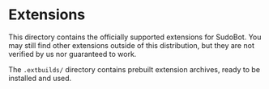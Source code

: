 # Extensions

This directory contains the officially supported extensions for SudoBot. You may still find other extensions outside of this distribution, but they are not verified by us nor guaranteed to work. 

The `.extbuilds/` directory contains prebuilt extension archives, ready to be installed and used.
